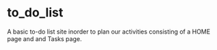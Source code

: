 # to_do_list
A basic to-do list site inorder to plan our activities consisting of a HOME page and and Tasks page. 

